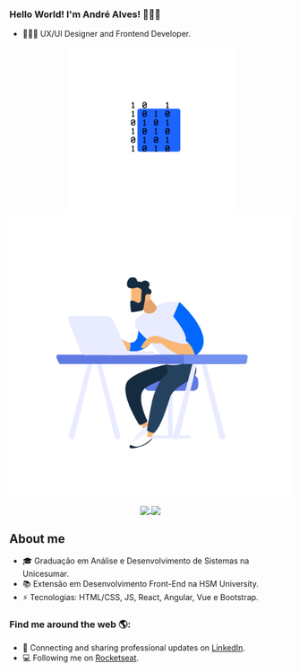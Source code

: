 ### Hello World! I'm André Alves! 🙋🏻‍♂️

-  👨🏻‍💻 UX/UI Designer and Frontend Developer.

<p align="center">
  <a href="#">
    <img align="center" width="300" src="binary.gif" />
  </a>
  <a href="#">
    <img align="center" width="510" src="coding.gif" />
  </a>
</p>

<p align="center">
  <a href="https://github.com/anuraghazra/github-readme-stats">
    <img
      align="center"
      src="https://github-readme-stats.vercel.app/api/top-langs/?username=aalvs&layout=compact&bg_color=151515"
    />
  </a>
  <a href="https://github.com/anuraghazra/github-readme-stats">
    <img
      align="center"
      height="165"
      src="https://github-readme-stats.vercel.app/api?username=aalvs&count_private=true&show_icons=true&title_color=fff&icon_color=79ff97&text_color=9f9f9f&bg_color=151515"
    />
  </a>
</p>

## About me 
 
-   🎓  Graduação em Análise e Desenvolvimento de Sistemas na Unicesumar.
-   📚  Extensão em Desenvolvimento Front-End na HSM University.
-   ⚡  Tecnologias: HTML/CSS, JS, React, Angular, Vue e Bootstrap.

### Find me around the web 🌎:

- 💼 Connecting and sharing professional updates on <a href="https://www.linkedin.com/in/aalvs/">LinkedIn</a>.
- 💻 Following me on <a href="https://app.rocketseat.com.br/me/aalvs/">Rocketseat</a>.

